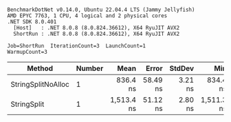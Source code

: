 ```

BenchmarkDotNet v0.14.0, Ubuntu 22.04.4 LTS (Jammy Jellyfish)
AMD EPYC 7763, 1 CPU, 4 logical and 2 physical cores
.NET SDK 8.0.401
  [Host]   : .NET 8.0.8 (8.0.824.36612), X64 RyuJIT AVX2
  ShortRun : .NET 8.0.8 (8.0.824.36612), X64 RyuJIT AVX2

Job=ShortRun  IterationCount=3  LaunchCount=1  
WarmupCount=3  

```
| Method             | Number | Mean       | Error    | StdDev  | Min        | Max        | Gen0   | Allocated |
|------------------- |------- |-----------:|---------:|--------:|-----------:|-----------:|-------:|----------:|
| StringSplitNoAlloc | 1      |   836.4 ns | 58.49 ns | 3.21 ns |   834.4 ns |   840.1 ns |      - |         - |
| StringSplit        | 1      | 1,513.4 ns | 51.12 ns | 2.80 ns | 1,511.3 ns | 1,516.6 ns | 0.0381 |    3208 B |
